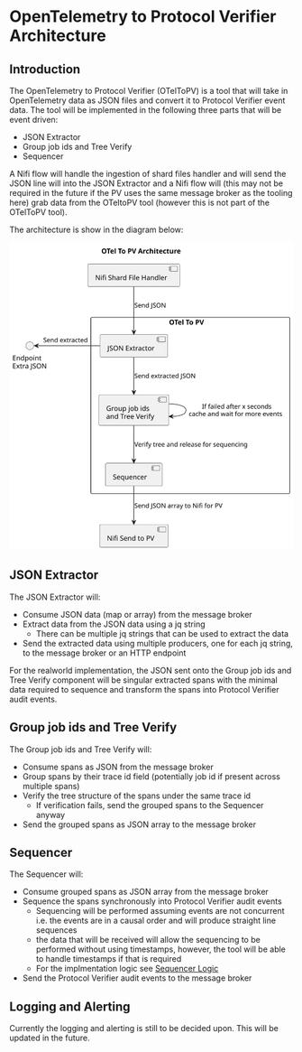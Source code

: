 # OpenTelemetry to Protocol Verifier Architecture
## Introduction
The OpenTelemetry to Protocol Verifier (OTelToPV) is a tool that will take in OpenTelemetry data as JSON files and convert it to Protocol Verifier event data. The tool will be implemented in the following three parts that will be event driven:

- JSON Extractor
- Group job ids and Tree Verify
- Sequencer

A Nifi flow will handle the ingestion of shard files handler and will send the JSON line will into the JSON Extractor and a Nifi flow will (this may not be required in the future if the PV uses the same message broker as the tooling here) grab data from the OTeltoPV tool (however this is not part of the OTelToPV tool).

The architecture is show in the diagram below:

![OTelToPV Architecture](./overall_arch.svg)

## JSON Extractor
The JSON Extractor will:

- Consume JSON data (map or array) from the message broker
- Extract data from the JSON data using a jq string
    - There can be multiple jq strings that can be used to extract the data
- Send the extracted data using multiple producers, one for each jq string, to the message broker or an HTTP endpoint

For the realworld implementation, the JSON sent onto the Group job ids and Tree Verify component will be singular extracted spans with the minimal data required to sequence and transform the spans into Protocol Verifier audit events.

## Group job ids and Tree Verify
The Group job ids and Tree Verify will:

- Consume spans as JSON from the message broker
- Group spans by their trace id field (potentially job id if present across multiple spans)
- Verify the tree structure of the spans under the same trace id
    - If verification fails, send the grouped spans to the Sequencer anyway
- Send the grouped spans as JSON array to the message broker

## Sequencer
The Sequencer will:

- Consume grouped spans as JSON array from the message broker
- Sequence the spans synchronously into Protocol Verifier audit events
    - Sequencing will be performed assuming events are not concurrent i.e. the events are in a causal order and will produce straight line sequences
    - the data that will be received will allow the sequencing to be performed without using timestamps, however, the tool will be able to handle timestamps if that is required
    - For the implmentation logic see [Sequencer Logic](https://github.com/xtuml/otel2puml/blob/main/docs/user/sequencer_HOWTO.md#synchronous-sequencing)
- Send the Protocol Verifier audit events to the message broker

## Logging and Alerting 
Currently the logging and alerting is still to be decided upon. This will be updated in the future.